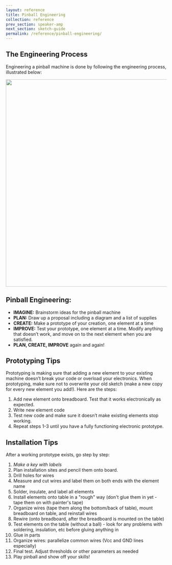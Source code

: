 ```yaml
---
layout: reference
title: Pinball Engineering
collection: reference
prev_section: speaker-amp
next_section: sketch-guide
permalink: /reference/pinball-engineering/
---
```


## The Engineering Process

Engineering a pinball machine is done by following the engineering process, illustrated below:

<img src="{{site.baseurl}}/img/design_process.jpg" style="width: 650px">

## Pinball Engineering:

- **IMAGINE:** Brainstorm ideas for the pinball machine
- **PLAN:** Draw up a proposal including a diagram and a list of supplies
- **CREATE:** Make a prototype of your creation, one element at a time
- **IMPROVE:** Test your prototype, one element at a time. Modify anything that doesn’t work, and move on to the next element when you are satisfied.
- **PLAN, CREATE, IMPROVE** again and again!

## Prototyping Tips

Prototyping is making sure that adding a new element to your existing machine doesn’t break your code or overload your electronics. When prototyping, make sure not to overwrite your old sketch (make a new copy for every new element you add!). Here are the steps:

1. Add new element onto breadboard. Test that it works electronically as expected.
2. Write new element code
3. Test new code and make sure it doesn’t make existing elements stop working.
4. Repeat steps 1-3 until you have a fully functioning electronic prototype.

## Installation Tips

After a working prototype exists, go step by step:

1. _Make a key with labels_
2. Plan installation sites and pencil them onto board.
2. Drill holes for wires
3. Measure and cut wires and label them on both ends with the element name
3. Solder, insulate, and label all elements
4. Install elements onto table in a "rough" way (don't glue them in yet - tape them on with painter's tape)
5. Organize wires (tape them along the bottom/back of table), mount breadboard on table, and reinstall wires
6. Rewire (onto breadboard, after the breadboard is mounted on the table)
7. Test elements on the table (without a ball) - look for any problems with soldering, insulation, etc before gluing anything in
7. Glue in parts
8. Organize wires: parallelize common wires (Vcc and GND lines especially)
9. Final test. Adjust thresholds or other parameters as needed
10. Play pinball and show off your skills!

